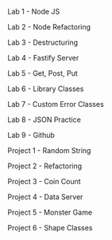 Lab 1 - Node JS

Lab 2 - Node Refactoring

Lab 3 - Destructuring

Lab 4 - Fastify Server

Lab 5 - Get, Post, Put

Lab 6 - Library Classes

Lab 7 - Custom Error Classes

Lab 8 - JSON Practice

Lab 9 - Github



Project 1 - Random String

Project 2 - Refactoring

Project 3 - Coin Count

Project 4 - Data Server

Project 5 - Monster Game

Project 6 - Shape Classes

